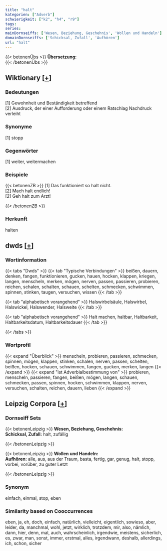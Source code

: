 ```yaml
---
title: "halt"
kategorien: ["Adverb"]
schwierigkeit: ["k2", "h4", "r9"]
tags:
series:
mainDornseiffs: ['Wesen, Beziehung, Geschehnis', 'Wollen und Handeln']
domainDornseiffs: ['Schicksal, Zufall', 'Aufhören']
url: "halt"
---
```


{{< betonenÜbs >}}
**Übersetzung:**  
{{< /betonenÜbs >}}

## Wiktionary [[+](https://de.wiktionary.org/wiki/halt)]

### Bedeutungen
[1] Gewohnheit und Beständigkeit betreffend  
[2] Ausdruck, der einer Aufforderung oder einem Ratschlag Nachdruck verleiht  

### Synonyme
[1] stopp  

### Gegenwörter
[1] weiter, weitermachen  

### Beispiele
{{< betonenZB >}}
[1] Das funktioniert so halt nicht.  
[2] Mach halt endlich!  
[2] Geh halt zum Arzt!  

{{< /betonenZB >}}
### Herkunft
halten  



## dwds [[+](https://www.dwds.de/wb/halt)]

### Wortinformation
{{< tabs "Dwds" >}}
{{< tab "Typische Verbindungen" >}}
beißen, dauern, denken, fangen, funktionieren, gucken, hauen, hocken, klappen, kriegen, langen, menscheln, merken, mögen, nerven, passen, passieren, probieren, reichen, schalen, schalten, schauen, schelten, schmecken, schwimmen, spinnen, stinken, taugen, versuchen, wissen
{{< /tab >}}

{{< tab "alphabetisch vorangehend" >}}
Halswirbelsäule, Halswirbel, Halswickel, Halswender, Halsweite
{{< /tab >}}

{{< tab "alphabetisch vorangehend" >}}
Halt machen, haltbar, Haltbarkeit, Haltbarkeitsdatum, Haltbarkeitsdauer
{{< /tab >}}

{{< /tabs >}}

### Wortprofil
{{< expand "Überblick" >}} menscheln, probieren, passieren, schmecken, spinnen, mögen, klappen, stinken, schalen, nerven, passen, schelten, beißen, hocken, schauen, schwimmen, fangen, gucken, merken, langen {{< /expand >}}
{{< expand "ist Adverbialbestimmung von" >}} probieren, menscheln, passieren, fangen, beißen, mögen, langen, schauen, schmecken, passen, spinnen, hocken, schwimmen, klappen, nerven, versuchen, schalten, reichen, dauern, lieben {{< /expand >}}

## Leipzig Corpora [[+](https://corpora.uni-leipzig.de/en/res?word=halt&corpusId=deu_newscrawl-public_2018)]

### Dornseiff Sets
{{< betonenLeipzig >}}
**Wesen, Beziehung, Geschehnis:**  
**Schicksal, Zufall:** halt, zufällig  

{{< /betonenLeipzig >}}


{{< betonenLeipzig >}}
**Wollen und Handeln:**  
**Aufhören:** alle, aus, aus der Traum, basta, fertig, gar, genug, halt, stopp, vorbei, vorüber, zu guter Letzt  

{{< /betonenLeipzig >}}

### Synonym
einfach, einmal, stop, eben


### Similarity based on Cooccurrences
eben, ja, eh, doch, einfach, natürlich, vielleicht, eigentlich, sowieso, aber, leider, da, manchmal, wohl, jetzt, wirklich, trotzdem, mir, also, nämlich, dann, hier, denn, mal, auch, wahrscheinlich, irgendwie, meistens, sicherlich, es, zwar, man, sonst, immer, erstmal, alles, irgendwann, deshalb, allerdings, ich, schon, sicher

